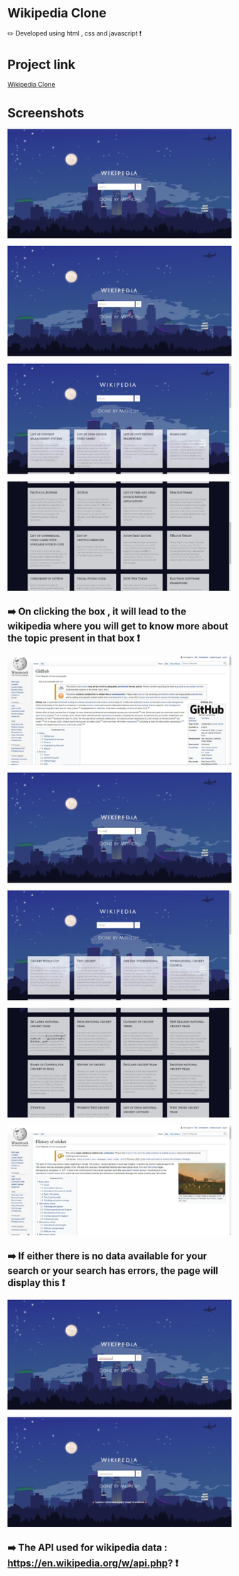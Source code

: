 # Wikipedia Clone
✏️ Developed using html , css and javascript ❗

# Project link

<a href="https://mithesh14.github.io/Wikipedia-clone/">Wikipedia Clone</a>

# Screenshots 

![screenshots](https://github.com/Mithesh14/Wikipedia-clone/blob/main/images/image1.jpg)

![screenshots](https://github.com/Mithesh14/Wikipedia-clone/blob/main/images/image2.jpg)

![screenshots](https://github.com/Mithesh14/Wikipedia-clone/blob/main/images/image3.jpg)

![screenshots](https://github.com/Mithesh14/Wikipedia-clone/blob/main/images/image4.jpg)

## ➡️ On clicking the box , it will lead to the wikipedia where you will get to know more about the topic present in that box ❗

![screenshots](https://github.com/Mithesh14/Wikipedia-clone/blob/main/images/image5.jpg)

![screenshots](https://github.com/Mithesh14/Wikipedia-clone/blob/main/images/image6.jpg)

![screenshots](https://github.com/Mithesh14/Wikipedia-clone/blob/main/images/image7.jpg)

![screenshots](https://github.com/Mithesh14/Wikipedia-clone/blob/main/images/image8.jpg)

![screenshots](https://github.com/Mithesh14/Wikipedia-clone/blob/main/images/image9.jpg)

## ➡️ If either there is no data available for your search or your search has errors, the page will display this ❗

![screenshots](https://github.com/Mithesh14/Wikipedia-clone/blob/main/images/image10.jpg)

![screenshots](https://github.com/Mithesh14/Wikipedia-clone/blob/main/images/image11.jpg)

## ➡️ The API used for wikipedia data : https://en.wikipedia.org/w/api.php? ❗

